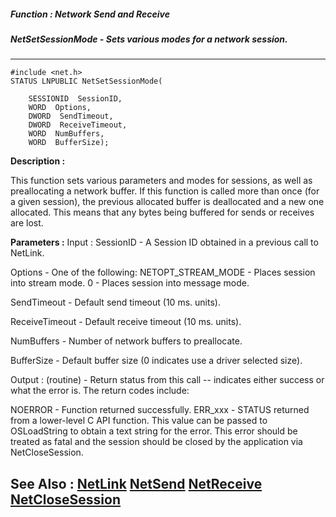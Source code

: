 ##### Function : Network Send and Receive
##### NetSetSessionMode - Sets various modes for a network session.
---
```
#include <net.h>
STATUS LNPUBLIC NetSetSessionMode(

	SESSIONID  SessionID,
	WORD  Options,
	DWORD  SendTimeout,
	DWORD  ReceiveTimeout,
	WORD  NumBuffers,
	WORD  BufferSize);
```
**Description :**

This function sets various parameters and modes for sessions, as well as 
preallocating a network buffer.  If this function is called more than once (for 
a given session), the previous allocated  buffer is deallocated and a new one 
allocated.  This means that any bytes being buffered for sends or receives are 
lost.

**Parameters :**
Input :
SessionID  -  A Session ID obtained in a previous call to NetLink.

Options  -  One of the following:
NETOPT_STREAM_MODE - Places session into stream mode.
0 - Places session into message mode.

SendTimeout  -  Default send timeout (10 ms. units).

ReceiveTimeout  -  Default receive timeout (10 ms. units).

NumBuffers  -  Number of network buffers to preallocate.

BufferSize  -  Default buffer size (0 indicates use a driver selected size).

Output :
(routine)  -  Return status from this call -- indicates either success or what the error is. The return codes include:

NOERROR - Function returned successfully.
ERR_xxx - STATUS returned from a lower-level C API function.  This value can be passed to OSLoadString to obtain a text string for the error.  This error should be treated as fatal and the session should be closed by the application via NetCloseSession.



**See Also :**
[NetLink](/domino-c-api-docs/reference/Func/NetLink)
[NetSend](/domino-c-api-docs/reference/Func/NetSend)
[NetReceive](/domino-c-api-docs/reference/Func/NetReceive)
[NetCloseSession](/domino-c-api-docs/reference/Func/NetCloseSession)
---
